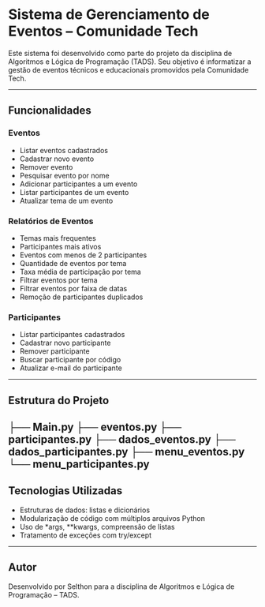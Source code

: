 # Sistema de Gerenciamento de Eventos – Comunidade Tech

Este sistema foi desenvolvido como parte do projeto da disciplina de Algoritmos e Lógica de Programação (TADS). Seu objetivo é informatizar a gestão de eventos técnicos e educacionais promovidos pela Comunidade Tech.

---

## Funcionalidades

### Eventos
- Listar eventos cadastrados  
- Cadastrar novo evento  
- Remover evento  
- Pesquisar evento por nome  
- Adicionar participantes a um evento  
- Listar participantes de um evento  
- Atualizar tema de um evento  

### Relatórios de Eventos
- Temas mais frequentes  
- Participantes mais ativos  
- Eventos com menos de 2 participantes  
- Quantidade de eventos por tema  
- Taxa média de participação por tema  
- Filtrar eventos por tema  
- Filtrar eventos por faixa de datas  
- Remoção de participantes duplicados  

### Participantes
- Listar participantes cadastrados  
- Cadastrar novo participante  
- Remover participante  
- Buscar participante por código  
- Atualizar e-mail do participante  
---
## Estrutura do Projeto

├── Main.py
├── eventos.py
├── participantes.py
├── dados_eventos.py
├── dados_participantes.py
├── menu_eventos.py
└── menu_participantes.py
---
## Tecnologias Utilizadas

- Estruturas de dados: listas e dicionários  
- Modularização de código com múltiplos arquivos Python  
- Uso de *args, **kwargs, compreensão de listas  
- Tratamento de exceções com try/except  
---

## Autor

Desenvolvido por Selthon para a disciplina de Algoritmos e Lógica de Programação – TADS.
